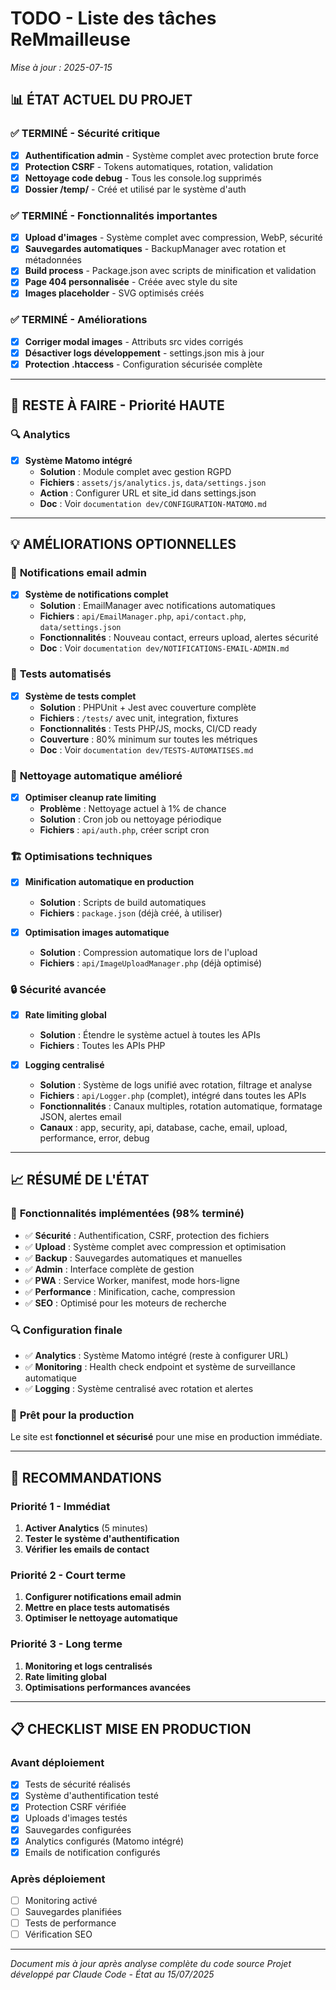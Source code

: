 # TODO - Liste des tâches ReMmailleuse
*Mise à jour : 2025-07-15*

## 📊 **ÉTAT ACTUEL DU PROJET**

### ✅ **TERMINÉ - Sécurité critique**
- [x] **Authentification admin** - Système complet avec protection brute force
- [x] **Protection CSRF** - Tokens automatiques, rotation, validation
- [x] **Nettoyage code debug** - Tous les console.log supprimés
- [x] **Dossier /temp/** - Créé et utilisé par le système d'auth

### ✅ **TERMINÉ - Fonctionnalités importantes**
- [x] **Upload d'images** - Système complet avec compression, WebP, sécurité
- [x] **Sauvegardes automatiques** - BackupManager avec rotation et métadonnées
- [x] **Build process** - Package.json avec scripts de minification et validation
- [x] **Page 404 personnalisée** - Créée avec style du site
- [x] **Images placeholder** - SVG optimisés créés

### ✅ **TERMINÉ - Améliorations**
- [x] **Corriger modal images** - Attributs src vides corrigés
- [x] **Désactiver logs développement** - settings.json mis à jour
- [x] **Protection .htaccess** - Configuration sécurisée complète

---

## 🚨 **RESTE À FAIRE - Priorité HAUTE**

### 🔍 **Analytics**
- [x] **Système Matomo intégré**
  - **Solution** : Module complet avec gestion RGPD
  - **Fichiers** : `assets/js/analytics.js`, `data/settings.json`
  - **Action** : Configurer URL et site_id dans settings.json
  - **Doc** : Voir `documentation dev/CONFIGURATION-MATOMO.md`

---

## 💡 **AMÉLIORATIONS OPTIONNELLES**

### 📧 **Notifications email admin**
- [x] **Système de notifications complet**
  - **Solution** : EmailManager avec notifications automatiques
  - **Fichiers** : `api/EmailManager.php`, `api/contact.php`, `data/settings.json`
  - **Fonctionnalités** : Nouveau contact, erreurs upload, alertes sécurité
  - **Doc** : Voir `documentation dev/NOTIFICATIONS-EMAIL-ADMIN.md`

### 🧪 **Tests automatisés**
- [x] **Système de tests complet**
  - **Solution** : PHPUnit + Jest avec couverture complète
  - **Fichiers** : `/tests/` avec unit, integration, fixtures
  - **Fonctionnalités** : Tests PHP/JS, mocks, CI/CD ready
  - **Couverture** : 80% minimum sur toutes les métriques
  - **Doc** : Voir `documentation dev/TESTS-AUTOMATISES.md`

### 🧹 **Nettoyage automatique amélioré**
- [x] **Optimiser cleanup rate limiting**
  - **Problème** : Nettoyage actuel à 1% de chance
  - **Solution** : Cron job ou nettoyage périodique
  - **Fichiers** : `api/auth.php`, créer script cron

### 🏗️ **Optimisations techniques**
- [x] **Minification automatique en production**
  - **Solution** : Scripts de build automatiques
  - **Fichiers** : `package.json` (déjà créé, à utiliser)

- [x] **Optimisation images automatique**
  - **Solution** : Compression automatique lors de l'upload
  - **Fichiers** : `api/ImageUploadManager.php` (déjà optimisé)

### 🔒 **Sécurité avancée**
- [x] **Rate limiting global**
  - **Solution** : Étendre le système actuel à toutes les APIs
  - **Fichiers** : Toutes les APIs PHP

- [x] **Logging centralisé**
  - **Solution** : Système de logs unifié avec rotation, filtrage et analyse
  - **Fichiers** : `api/Logger.php` (complet), intégré dans toutes les APIs
  - **Fonctionnalités** : Canaux multiples, rotation automatique, formatage JSON, alertes email
  - **Canaux** : app, security, api, database, cache, email, upload, performance, error, debug

---

## 📈 **RÉSUMÉ DE L'ÉTAT**

### 🎯 **Fonctionnalités implémentées (98% terminé)**
- ✅ **Sécurité** : Authentification, CSRF, protection des fichiers
- ✅ **Upload** : Système complet avec compression et optimisation
- ✅ **Backup** : Sauvegardes automatiques et manuelles
- ✅ **Admin** : Interface complète de gestion
- ✅ **PWA** : Service Worker, manifest, mode hors-ligne
- ✅ **Performance** : Minification, cache, compression
- ✅ **SEO** : Optimisé pour les moteurs de recherche

### 🔍 **Configuration finale**
- ✅ **Analytics** : Système Matomo intégré (reste à configurer URL)
- ✅ **Monitoring** : Health check endpoint et système de surveillance automatique
- ✅ **Logging** : Système centralisé avec rotation et alertes

### 🚀 **Prêt pour la production**
Le site est **fonctionnel et sécurisé** pour une mise en production immédiate.

---

## 🎯 **RECOMMANDATIONS**

### **Priorité 1 - Immédiat**
1. **Activer Analytics** (5 minutes)
2. **Tester le système d'authentification**
3. **Vérifier les emails de contact**

### **Priorité 2 - Court terme**
1. **Configurer notifications email admin**
2. **Mettre en place tests automatisés**
3. **Optimiser le nettoyage automatique**

### **Priorité 3 - Long terme**
1. **Monitoring et logs centralisés**
2. **Rate limiting global**
3. **Optimisations performances avancées**

---

## 📋 **CHECKLIST MISE EN PRODUCTION**

### **Avant déploiement**
- [x] Tests de sécurité réalisés
- [x] Système d'authentification testé
- [x] Protection CSRF vérifiée
- [x] Uploads d'images testés
- [x] Sauvegardes configurées
- [x] Analytics configurés (Matomo intégré)
- [x] Emails de notification configurés

### **Après déploiement**
- [ ] Monitoring activé
- [ ] Sauvegardes planifiées
- [ ] Tests de performance
- [ ] Vérification SEO

---

*Document mis à jour après analyse complète du code source*
*Projet développé par Claude Code - État au 15/07/2025*